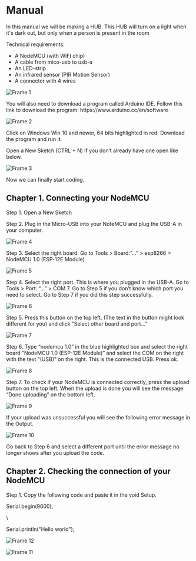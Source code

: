 <h1>Manual</h1>
<p>In this manual we will be making a HUB. This HUB will turn on a light when it's dark out, but only when a person is present in the room</p>
<p>Technical requirements:</p>
<ul>
  <li>A NodeMCU (with WIFI chip)</li>
  <li>A cable from mico-usb to usb-a</li>
  <li>An LED-strip</li>
  <li>An infrared sensor (PIR Motion Sensor)</li>
  <li>A connector with 4 wires</li>
</ul>

![Frame 1](https://github.com/user-attachments/assets/ca937173-8e01-4891-af04-8f267f77c3d3)

<p>You will also need to download a program called Arduino IDE. Follow this link to download the program: https://www.arduino.cc/en/software</p>

![Frame 2](https://github.com/user-attachments/assets/408ccd70-5f77-4748-8d7d-8ece24d88e43)

<p>Click on Windows Win 10 and newer, 64 bits highlighted in red. Download the program and run it.</p>

<p>Open a New Sketch (CTRL + N) if you don’t already have one open like below.</p>

![Frame 3](https://github.com/user-attachments/assets/f3fa753f-b91f-4c49-9019-99dfb1ce74ec)

<p>Now we can finally start coding. </p>

<h2>Chapter 1. Connecting your NodeMCU</h2>

<p>Step 1. Open a New Sketch</p>

<p>Step 2. Plug in the Micro-USB into your NoteMCU and plug the USB-A in your computer.</p>

![Frame 4](https://github.com/user-attachments/assets/3790abe6-427e-4b20-9c27-90a1d8390d22)

<p>Step 3. Select the right board. Go to Tools > Board:”...” > esp8266 > NodeMCU 1.0 (ESP-12E Module)</p>

![Frame 5](https://github.com/user-attachments/assets/dd14f4eb-3377-4ac5-afc1-7e3d7f24549c)

<p>Step 4. Select the right port. This is where you plugged in the USB-A. Go to Tools > Port: “...” > COM 7. Go to Step 5 if you don’t know which port you need to select. Go to Step 7 if you did this step successfully.</p>

![Frame 6](https://github.com/user-attachments/assets/bac98bfe-e76a-4a9f-b482-b8930d5b0580)

<p>Step 5. Press this button on the top left. (The text in the button might look different for you) and click “Select other board and port…”</p>

![Frame 7](https://github.com/user-attachments/assets/6246f485-50bd-46be-9f77-f4d32b3ec249)

<p>Step 6. Type “nodemcu 1.0” in the blue highlighted box and select the right board “NodeMCU 1.0 (ESP-12E Module)” and select the COM on the right with the text “(USB)” on the right. This is the connected USB. Press ok.</p>

![Frame 8](https://github.com/user-attachments/assets/607cfe88-dfb2-44b5-a939-ea79d34dd926)

<p>Step 7. To check if your NodeMCU is connected correctly, press the upload button on the top left. When the upload is done you will see the message “Done uploading” on the bottom left.</p>

![Frame 9](https://github.com/user-attachments/assets/edf984c5-46fe-4bf3-bc79-a92e4f9582e1)

<p>If your upload was unsuccessful you will see the following error message in the Output.</p>

![Frame 10](https://github.com/user-attachments/assets/194f90ed-9d8c-4206-83ed-72aa3ac256d4)

<p>Go back to Step 6 and select a different port until the error message no longer shows after you upload the code.</p>

<h2>Chapter 2. Checking the connection of your NodeMCU</h2>

<p>Step 1. Copy the following code and paste it in the void Setup.</p>

  <p>Serial.begin(9600);</p>\
  <p>Serial.println("Hello world");</p>

![Frame 12](https://github.com/user-attachments/assets/a0f30b3c-8c8d-4809-a284-6abe34539d0b)



![Frame 11](https://github.com/user-attachments/assets/aace5bcc-1b9c-48f5-9a18-2cabdcebb81c)



